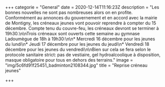 +++
categorie = "General"
date = 2020-12-14T11:16:23Z
description = "Les bonnes nouvelles ne sont pas nombreuses alors on en profite. Conformément au annonces du gouvernement et en accord avec la mairie de Montigny, les créneaux jeunes vont pouvoir reprendre à compter du 15 décembre. Compte tenu du couvre-feu, les créneaux devront se terminer à 19h30.\n\nTrois créneaux sont ouverts cette semaine au gymnase Ladoumègue de 18h à 19h30:\n\n* Mercredi 16 décembre pour les jeunes du lundi\n* Jeudi 17 décembre pour les jeunes du jeudi\n* Vendredi 18 décembre pour les jeunes du vendredi\n\nBien sur cela se fera selon le protocole sanitaire strict: pas de vestiaire, gel hydroalcoolique à disposition, masque obligatoire pour tous en dehors des terrains."
image = "img/5c6fd91f25451_badminton2108344.jpg"
title = "Reprise créneau jeunes"

+++

